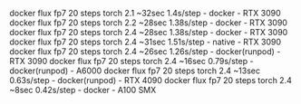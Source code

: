 docker flux fp7 20 steps torch 2.1 ~32sec 1.4s/step - docker - RTX 3090
docker flux fp7 20 steps torch 2.2 ~28sec 1.38s/step - docker - RTX 3090
docker flux fp7 20 steps torch 2.4 ~28sec 1.38s/step - docker - RTX 3090
docker flux fp7 20 steps torch 2.4 ~31sec 1.51s/step - native - RTX 3090
docker flux fp7 20 steps torch 2.4 ~26sec 1.26s/step - docker(runpod) - RTX 3090
docker flux fp7 20 steps torch 2.4 ~16sec 0.79s/step - docker(runpod) - A6000
docker flux fp7 20 steps torch 2.4 ~13sec 0.63s/step - docker(runpod) - RTX 4090
docker flux fp7 20 steps torch 2.4 ~8sec 0.42s/step - docker - A100 SMX
